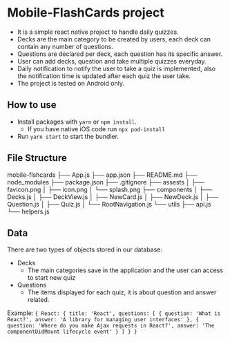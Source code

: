 # Mobile-FlashCards project

- It is a simple react native project to handle daily quizzes.
- Decks are the main category to be created by users, each deck can contain any number
  of questions.
- Questions are declared per deck, each question has its specific answer.
- User can add decks, question and take multiple quizzes everyday.
- Daily notification to notify the user to take a quiz is implemented, also the notification time is
  updated after each quiz the user take.
- The project is tested on Android only.

## How to use

- Install packages with `yarn` or `npm install`.
  - If you have native iOS code run `npx pod-install`
- Run `yarn start` to start the bundler.

## File Structure
mobile-flshcards
├── App.js
├── app.json
├── README.md
├── node_modules
├── package.json
├── .gitignore
├── assests
│   ├── favicon.png
│   ├── icon.png
│   └── splash.png
├── components
│   ├── Decks.js
│   ├── DeckView.js
│   ├── NewCard.js
│   ├── NewDeck.js
│   ├── Question.js
│   ├── Quiz.js
│   └── RootNavigation.js
└── utils
    ├── api.js
    └── helpers.js

## Data
There are two types of objects stored in our database:

* Decks
  - The main categories save in the application and the user can access to start new quiz
* Questions
  - The items displayed for each quiz, it is about question and answer related.

Example:
  `{
      React: {
        title: 'React',
        questions: [
          {
            question: 'What is React?',
            answer: 'A library for managing user interfaces'
          },
          {
            question: 'Where do you make Ajax requests in React?',
            answer: 'The componentDidMount lifecycle event'
          }
        ]
      }
  }`
